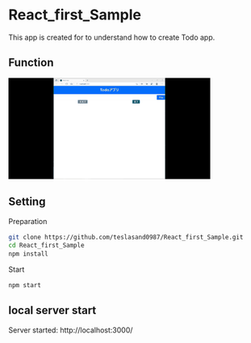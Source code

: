 # React_first_Sample
This app is created for to understand how to create Todo app.

## Function
![Image 1](images/images1.gif)
## Setting
Preparation
```bash
git clone https://github.com/teslasand0987/React_first_Sample.git
cd React_first_Sample
npm install
```
Start
```bash
npm start
```

## local server start
Server started: http://localhost:3000/
